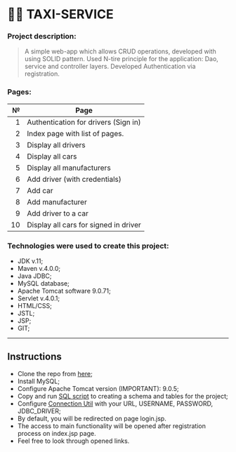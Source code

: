 # 🚕🏣 TAXI-SERVICE

### Project description:
> A simple web-app which allows CRUD operations, developed with using SOLID pattern.
> Used N-tire principle for the application: Dao, service and controller layers. 
> Developed Authentication via registration.
> 
### Pages:
|   № | Page                                  |
|----:|---------------------------------------|
|   1 | Authentication for drivers (Sign in)  |
|   2 | Index page with list of pages.        |
|   3 | Display all drivers                   |
|   4 | Display all cars                      |
|   5 | Display all manufacturers             |
|   6 | Add driver (with credentials)         |
|   7 | Add car                               |
|   8 | Add manufacturer                      |
|   9 | Add driver to a car                   |
|  10 | Display all cars for signed in driver |


### Technologies were used to create this project:

- JDK v.11;
- Maven v.4.0.0;
- Java JDBC;
- MySQL database;
- Apache Tomcat software 9.0.71;
- Servlet v.4.0.1;
- HTML/CSS;
- JSTL;
- JSP;
- GIT;

---------------
<h2 id="instructions"> Instructions
</h2>

* Clone the repo from [here](https://github.com/svitlana-tertyshna/taxi-service);
* Install MySQL;
* Configure Apache Tomcat version (IMPORTANT): 9.0.5;
* Copy and run [SQL script](/src/main/resources/init_db.sql) to creating a schema and tables for the project;
* Configure [Connection Util](/src/main/java/taxi/util/ConnectionUtil.java) with your URL, USERNAME, PASSWORD, JDBC_DRIVER;
* By default, you will be redirected on page login.jsp.
* The access to main functionality will be opened after registration process on index.jsp page.
* Feel free to look through opened links.
